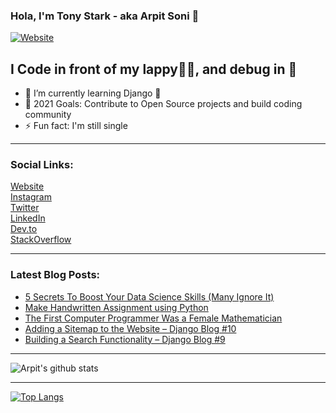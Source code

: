 ### Hola, I'm Tony Stark - aka Arpit Soni 👋

[![Website](https://img.shields.io/website?label=codesnail.com&style=for-the-badge&url=https%3A%2F%2Fcodestackr.com)](https://www.codesnail.com)

## I Code in front of my lappy👨‍💻, and debug in 🚽 

- 🌱 I’m currently learning Django 🦄
- 🎯 2021 Goals: Contribute to Open Source projects and build coding community
- ⚡ Fun fact: I'm still single

---

### Social Links:

[Website](https://www.codesnail.com/)<br>
[Instagram](https://www.instagram.com/code_snail/)<br>
[Twitter](https://twitter.com/code_snail)<br>
[LinkedIn](https://www.linkedin.com/in/arpitsoni108/)<br>
[Dev.to](https://dev.to/codesnail/)<br>
[StackOverflow](https://stackoverflow.com/users/8997228/arpit-soni)

---

### Latest Blog Posts:

<!-- BLOG-POST-LIST:START -->
- [5 Secrets To Boost Your Data Science Skills (Many Ignore It)](https://www.codesnail.com/5-secrets-to-boost-your-data-science-skills-many-ignore-it/)
- [Make Handwritten Assignment using Python](https://www.codesnail.com/make-handwritten-assignment-using-python/)
- [The First Computer Programmer Was a Female Mathematician](https://www.codesnail.com/the-first-computer-programmer-was-a-female-mathematician/)
- [Adding a Sitemap to the Website – Django Blog #10](https://www.codesnail.com/adding-a-sitemap-to-the-website-django-blog-10/)
- [Building a Search Functionality – Django Blog #9](https://www.codesnail.com/building-a-search-functionality-django-blog-9/)
<!-- BLOG-POST-LIST:END -->

---
![Arpit's github stats](https://github-readme-stats.vercel.app/api?username=soniarpit&show_icons=true&theme=dark&icon_color=fff)

---
[![Top Langs](https://github-readme-stats.vercel.app/api/top-langs/?username=soniarpit)](https://github.com/SoniArpit/)

